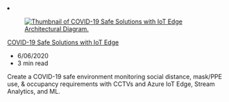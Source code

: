 <!-- This file is automatically generated by build/architectures/build_index.py. Any updates will be lost. -->

<!-- markdownlint-disable MD033 -->

<li class="grid-item item-column" data-categories="Internet of Things AI + Machine Learning ">
<article class="card">
    <div class="card-header has-margin-bottom-none" aria-hidden="true">
        <figure class="image diagram has-height-175 has-overflow-hidden level">
            <a href="/azure/architecture/solution-ideas/articles/cctv-iot-edge-for-covid-19-safe-environment-and-mask-detection"><img src="/azure/architecture/browse/thumbs/bosch-cctv-iot-edge-covid-19-safe-environment-mask-detection.png" class="diagram" alt="Thumbnail of COVID-19 Safe Solutions with IoT Edge Architectural Diagram." data-linktype="relative-path"></a>
        </figure>
    </div>
    <div class="card-content">
        <a class="card-content-title has-margin-top-none" href="/azure/architecture/solution-ideas/articles/cctv-iot-edge-for-covid-19-safe-environment-and-mask-detection">
            <p>COVID-19 Safe Solutions with IoT Edge</p>
        </a>
        <ul class="card-content-metadata">
            <li>6/06/2020</li>
            <li>3 min read</li>
        </ul>
        <p class="card-content-description">Create a COVID-19 safe environment monitoring social distance, mask/PPE use, & occupancy requirements with CCTVs and Azure IoT Edge, Stream Analytics, and ML.</p>
        <div class="bottom-to-top-fade is-hidden-mobile"></div>
    </div>
</article>
</li>
